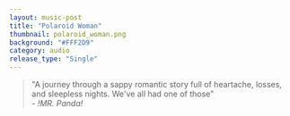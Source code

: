 ```yaml
---
layout: music-post
title: "Polaroid Woman"
thumbnail: polaroid_woman.png
background: "#FFF2D9"
category: audio
release_type: "Single"
---
```

>"A journey through a sappy romantic story full of heartache, losses, and sleepless nights. We've all had one of those" <br> - *!MR. Panda!*
